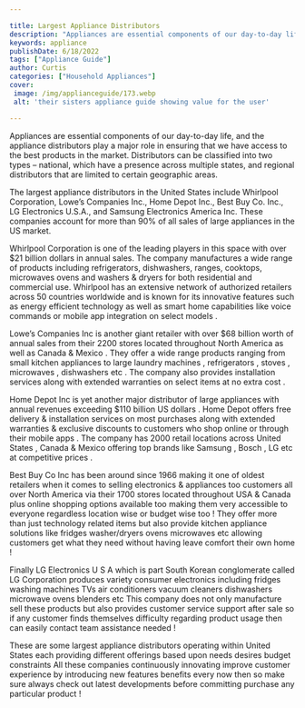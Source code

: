 ```yaml
---

title: Largest Appliance Distributors
description: "Appliances are essential components of our day-to-day life, and the appliance distributors play a major role in ensuring that we h...get more detail"
keywords: appliance
publishDate: 6/18/2022
tags: ["Appliance Guide"]
author: Curtis
categories: ["Household Appliances"]
cover: 
 image: /img/applianceguide/173.webp
 alt: 'their sisters appliance guide showing value for the user'

---
```


Appliances are essential components of our day-to-day life, and the appliance distributors play a major role in ensuring that we have access to the best products in the market. Distributors can be classified into two types – national, which have a presence across multiple states, and regional distributors that are limited to certain geographic areas.

The largest appliance distributors in the United States include Whirlpool Corporation, Lowe’s Companies Inc., Home Depot Inc., Best Buy Co. Inc., LG Electronics U.S.A., and Samsung Electronics America Inc. These companies account for more than 90% of all sales of large appliances in the US market.

Whirlpool Corporation is one of the leading players in this space with over $21 billion dollars in annual sales. The company manufactures a wide range of products including refrigerators, dishwashers, ranges, cooktops, microwaves ovens and washers & dryers for both residential and commercial use. Whirlpool has an extensive network of authorized retailers across 50 countries worldwide and is known for its innovative features such as energy efficient technology as well as smart home capabilities like voice commands or mobile app integration on select models . 

Lowe’s Companies Inc is another giant retailer with over $68 billion worth of annual sales from their 2200 stores located throughout North America as well as Canada & Mexico . They offer a wide range products ranging from small kitchen appliances to large laundry machines , refrigerators , stoves , microwaves , dishwashers etc . The company also provides installation services along with extended warranties on select items at no extra cost . 
 
Home Depot Inc is yet another major distributor of large appliances with annual revenues exceeding $110 billion US dollars . Home Depot offers free delivery & installation services on most purchases along with extended warranties & exclusive discounts to customers who shop online or through their mobile apps . The company has 2000 retail locations across United States , Canada & Mexico offering top brands like Samsung , Bosch , LG etc at competitive prices . 

Best Buy Co Inc has been around since 1966 making it one of oldest retailers when it comes to selling electronics & appliances too customers all over North America via their 1700 stores located throughout USA & Canada plus online shopping options available too making them very accessible to everyone regardless location wise or budget wise too ! They offer more than just technology related items but also provide kitchen appliance solutions like fridges washer/dryers ovens microwaves etc allowing customers get what they need without having leave comfort their own home ! 

Finally LG Electronics U S A which is part South Korean conglomerate called LG Corporation produces variety consumer electronics including fridges washing machines TVs air conditioners vacuum cleaners dishwashers microwave ovens blenders etc This company does not only manufacture sell these products but also provides customer service support after sale so if any customer finds themselves difficulty regarding product usage then can easily contact team assistance needed ! 

These are some largest appliance distributors operating within United States each providing different offerings based upon needs desires budget constraints All these companies continuously innovating improve customer experience by introducing new features benefits every now then so make sure always check out latest developments before committing purchase any particular product !
